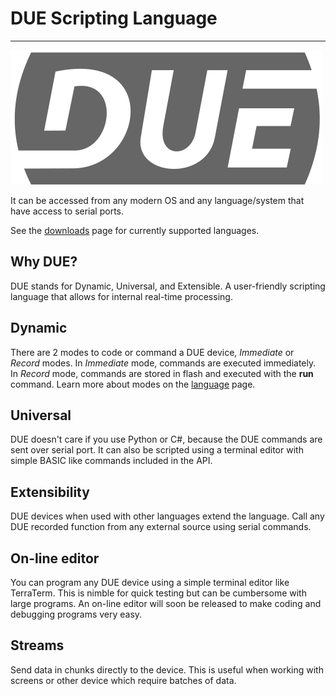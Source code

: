 # DUE Scripting Language
---

![Downloads](images/due.png) 

It can be accessed from any modern OS and any language/system that have access to serial ports.


See the [downloads](downloads.md) page for currently supported languages.

## Why DUE?
DUE stands for Dynamic, Universal, and Extensible. A user-friendly scripting language that allows for internal real-time processing. 

## Dynamic
 There are 2 modes to code or command a DUE device, *Immediate* or *Record* modes. In *Immediate* mode, commands are executed immediately. In *Record* mode, commands are stored in flash and executed with the **run** command. Learn more about modes on the [language](language.md) page.


## Universal

DUE doesn't care if you use Python or C#, because the DUE commands are sent over serial port. It can also be scripted using a terminal editor with simple BASIC like commands included in the API.

## Extensibility

DUE devices when used with other languages extend the language.
Call any DUE recorded function from any external source using serial commands. 

## On-line editor

You can program any DUE device using a simple terminal editor like TerraTerm. This is nimble for quick testing but can be cumbersome with large programs. An on-line editor will soon be released to make coding and debugging programs very easy. 

## Streams
Send data in chunks directly to the device. This is useful when working with screens or other device which require batches of data. 